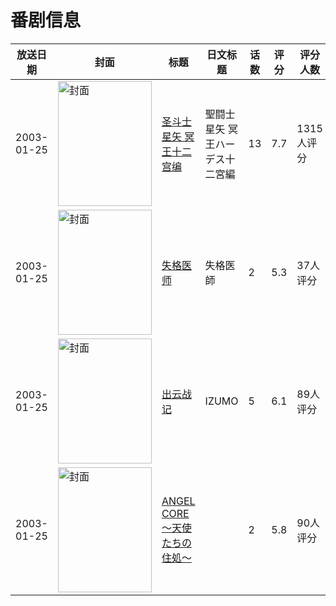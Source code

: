 # 番剧信息

|放送日期|封面|标题|日文标题|话数|评分|评分人数|
|---|---|---|---|---|---|---|
|2003-01-25|<img src="//lain.bgm.tv/pic/cover/c/ac/c3/593_fgLjN.jpg" alt="封面" style="width:150px;height:200px;object-fit:cover;">|[圣斗士星矢 冥王十二宫编](https://bangumi.tv/subject/593)|聖闘士星矢 冥王ハーデス十二宮編|13|7.7|1315人评分|
|2003-01-25|<img src="/img/no_icon_subject.png" alt="封面" style="width:150px;height:200px;object-fit:cover;">|[失格医师](https://bangumi.tv/subject/70277)|失格医師|2|5.3|37人评分|
|2003-01-25|<img src="/img/no_icon_subject.png" alt="封面" style="width:150px;height:200px;object-fit:cover;">|[出云战记](https://bangumi.tv/subject/77050)|IZUMO|5|6.1|89人评分|
|2003-01-25|<img src="/img/no_icon_subject.png" alt="封面" style="width:150px;height:200px;object-fit:cover;">|[ANGEL CORE ～天使たちの住処～](https://bangumi.tv/subject/81860)||2|5.8|90人评分|
